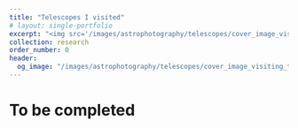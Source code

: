 ```yaml
---
title: "Telescopes I visited"
# layout: single-portfolio
excerpt: "<img src='/images/astrophotography/telescopes/cover_image_visiting_telescope.jpeg' alt=''>"
collection: research
order_number: 0
header: 
  og_image: "/images/astrophotography/telescopes/cover_image_visiting_telescope.jpeg"
---
```



# To be completed